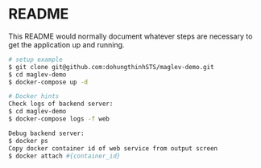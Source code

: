 # README

This README would normally document whatever steps are necessary to get the
application up and running.
```bash
# setup example
$ git clone git@github.com:dohungthinhSTS/maglev-demo.git
$ cd maglev-demo
$ docker-compose up -d
```
```bash
# Docker hints
Check logs of backend server:
$ cd maglev-demo
$ docker-compose logs -f web

Debug backend server:
$ docker ps
Copy docker container id of web service from output screen
$ docker attach #{container_id}
```